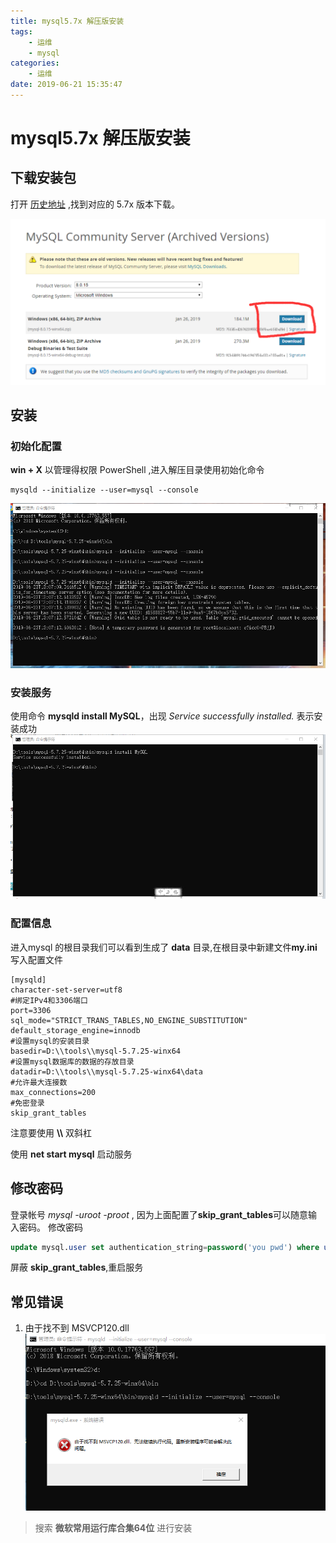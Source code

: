 ```yaml
---
title: mysql5.7x 解压版安装
tags: 
    - 运维 
    - mysql
categories:
    - 运维
date: 2019-06-21 15:35:47
---
```


# mysql5.7x 解压版安装

## 下载安装包

打开 [历史地址](https://downloads.mysql.com/archives/community/) ,找到对应的 5.7x 版本下载。

![下载](mysql5-7x安装/下载.png)

## 安装

### 初始化配置
**win + X** 以管理得权限 PowerShell ,进入解压目录使用初始化命令
```shell
mysqld --initialize --user=mysql --console
```
![初始化](mysql5-7x安装/初始化.png)

### 安装服务
使用命令 **mysqld install MySQL**，出现 *Service successfully installed.* 表示安装成功
![安装](mysql5-7x安装/安装.png)

### 配置信息
进入mysql 的根目录我们可以看到生成了 **data** 目录,在根目录中新建文件**my.ini**
写入配置文件
```config
[mysqld]
character-set-server=utf8
#绑定IPv4和3306端口
port=3306
sql_mode="STRICT_TRANS_TABLES,NO_ENGINE_SUBSTITUTION"
default_storage_engine=innodb
#设置mysql的安装目录
basedir=D:\\tools\\mysql-5.7.25-winx64
#设置mysql数据库的数据的存放目录
datadir=D:\\tools\\mysql-5.7.25-winx64\data
#允许最大连接数
max_connections=200
#免密登录
skip_grant_tables
```
注意要使用 **\\\\** 双斜杠

使用 **net start mysql** 启动服务

## 修改密码
登录帐号 *mysql -uroot -proot* , 因为上面配置了**skip_grant_tables**可以随意输入密码。
修改密码
```sql
update mysql.user set authentication_string=password('you pwd') where user='root' and Host = 'localhost';
```
屏蔽 **skip_grant_tables**,重启服务

## 常见错误
1. 由于找不到 MSVCP120.dll
![下载](mysql5-7x安装/找不到dll.png)
> 搜索 **微软常用运行库合集64位**  进行安装
